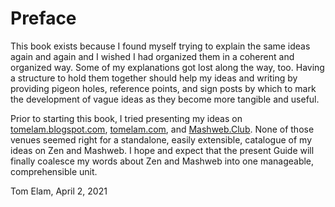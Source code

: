 # Preface

This book exists because I found myself trying to explain the same ideas again and again and I wished I had organized them in a coherent and organized way. Some of my explanations got lost along the way, too. Having a structure to hold them together should help my ideas and writing by providing pigeon holes, reference points, and sign posts by which to mark the development of vague ideas as they become more tangible and useful.

Prior to starting this book, I tried presenting my ideas on [tomelam.blogspot.com](https://tomelam.blogspot.com), [tomelam.com](https://tomelam.com), and [Mashweb.Club](https://mashweb.club). None of those venues seemed right for a standalone, easily extensible, catalogue of my ideas on Zen and Mashweb. I hope and expect that the present Guide will finally coalesce my words about Zen and Mashweb into one manageable, comprehensible unit.

Tom Elam, April 2, 2021





